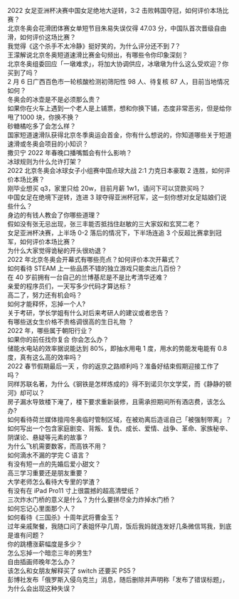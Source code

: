 2022 女足亚洲杯决赛中国女足绝地大逆转，3:2 击败韩国夺冠，如何评价本场比赛？  
北京冬奥会花滑团体赛女单短节目朱易失误仅得 47.03 分，中国队首次晋级自由滑，如何评价这场比赛？  
我觉得《这个杀手不太冷静》挺好笑的，为什么评分还不到 7？  
王濛解说北京冬奥短道速滑比赛金句频出，有哪些令你印象深刻？  
北京冬奥组委回应「一墩难求」，将加大协调供应，冰墩墩为什么这么受欢迎？你买到了吗？  
2 月 6 日广西百色市一轮核酸检测初筛阳性 98 人、待复核 87 人，目前当地情况如何？  
冬奥会的冰壶是不是必须那么贵？  
如果你在火车上遇到一个老人是上铺票，想和你换下铺，态度非常恶劣，但是给你甩了1000 块，你换不换？  
砂糖橘吃多了会怎么样？  
国家短道速滑队获得北京冬季奥运会首金，你有什么想说的，你知道哪些关于短道速滑或冬奥会项目的小知识？  
撒贝宁 2022 年春晚口播嘴瓢会有什么影响？  
冰球规则为什么允许打架？  
2022 北京冬奥会冰球女子小组赛中国点球大战 2:1 力克日本豪取 2 连胜，如何评价本场比赛？  
刚毕业想买 q3，家里只给 20w，目前月薪 1w1，请问下可以贷款买吗？  
中国女足在绝境下逆转，连进 3 球夺得亚洲杯冠军，这一刻你想对女足姑娘们说些什么？  
身边的有钱人教会了你哪些道理？  
假如没有张无忌出现，张三丰能否抵挡住赵敏的三大家奴和玄冥二老？  
女足亚洲杯决赛，上半场 0-2 落后的情况下，下半场连追 3 个反超比赛拿到冠军，如何评价本场比赛？  
为什么大家觉得诡秘的开头很劝退？  
2022 年北京冬奥会开幕式有哪些亮点？如何评价本次开幕式？  
如何看待 STEAM 上一些品质不错的独立游戏只能卖出几百份？  
在 40 岁前拥有一台自己的兰博基尼是不是比考清华还难？  
亲爱的程序员们，一天写多少代码才算达标？  
高二了，努力还有机会吗？  
如何才能释怀，忘掉一个人?  
关于考研，学长学姐有什么对后来考研人的建议或者忠告？  
有哪些送女生价格不贵格调很高的生日礼物 ？  
2022 年，哪些属于朝阳行业？  
如果你的前任找你复合 你会怎么办？  
储能水电站的效率据说能达到 80%，即抽水用电 1 度，用水的势能发电能有 0.8 度，真有这么高的效率吗？  
2022 春节假期最后一天 ，你的返京之路顺利吗？准备好结束假期迎接工作了吗？  
同样苏联名著，为什么《钢铁是怎样炼成的》得不到诺贝尔文学奖，而《静静的顿河》却可以？  
房子漏水导致楼下淹了，楼下要求重新装修，且需承担期间所有酒店费，该怎么办?  
如何看待荷兰媒体擅闯冬奥临时管制区域，在被劝离后造谣自己「被强制带离」？  
如何写出一个包含家庭剧变、背叛、复仇、成长、爱情、战争、革命、家族秘辛、阴谋论、悬疑等元素的故事？  
为什么飞机需要数客，而高铁不用？  
如何滴水不漏的学完 C 语言？  
有没有短一点的先婚后爱小甜文？  
高三学习重要还是朋友重要？  
大学老师怎么看待大专里的学渣？  
有没有在 iPad Pro11 寸上很震撼的超高清壁纸？  
三次炸水门桥的意义是什么？为什么要拼尽全力炸掉水门桥？  
如何忘记心里面那个人？  
如何看待《三国杀》十周年武将曹金玉？  
过年亲戚聚餐，我随口问了表姐怀孕几周，饭后我妈就连发好几条微信骂我，到底是谁有问题？  
你的跳槽涨薪幅度是多少？  
怎么忘掉一个暗恋三年的男生?  
自由插画师晚年怎么办？  
该怎么和女朋友解释买了 switch 还要买 PS5？  
彭博社发布「俄罗斯入侵乌克兰」消息，随后删除并声明称「发布了错误标题」，为什么会出现这种失误？  
